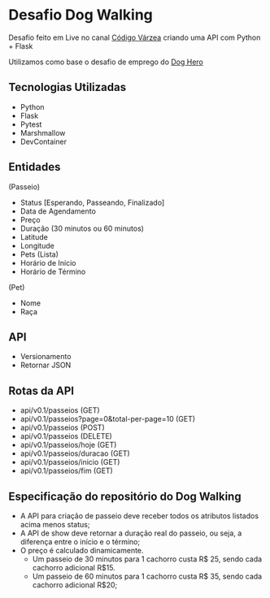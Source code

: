 # Desafio Dog Walking

Desafio feito em Live no canal [Código Várzea](https://www.youtube.com/channel/UCPTwyiwRNI1p3y-Wldqf7hA) criando uma API com Python + Flask

Utilizamos como base o desafio de emprego do [Dog Hero](https://github.com/doghero/test-backend/wiki/Test-Case)

## Tecnologias Utilizadas
- Python
- Flask
- Pytest
- Marshmallow
- DevContainer

## Entidades
(Passeio)
- Status [Esperando, Passeando, Finalizado]
- Data de Agendamento
- Preço
- Duração (30 minutos ou 60 minutos)
- Latitude
- Longitude
- Pets (Lista)
- Horário de Início
- Horário de Término

(Pet)
- Nome
- Raça

## API
- Versionamento
- Retornar JSON

## Rotas da API
- api/v0.1/passeios (GET)
- api/v0.1/passeios?page=0&total-per-page=10 (GET)
- api/v0.1/passeios (POST)
- api/v0.1/passeios (DELETE)
- api/v0.1/passeios/hoje (GET)
- api/v0.1/passeios/duracao (GET)
- api/v0.1/passeios/inicio (GET)
- api/v0.1/passeios/fim (GET)

## Especificação do repositório do Dog Walking
- A API para criação de passeio deve receber todos os atributos listados acima menos status;
- A API de show deve retornar a duração real do passeio, ou seja, a diferença entre o início e o término;
- O preço é calculado dinamicamente.
  - Um passeio de 30 minutos para 1 cachorro custa R\$ 25, sendo cada cachorro adicional R$15.
  - Um passeio de 60 minutos para 1 cachorro custa R\$ 35, sendo cada cachorro adicional R$20;

